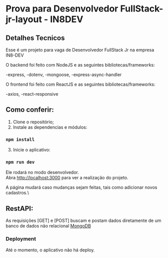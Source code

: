 # Prova para Desenvolvedor FullStack-jr-layout - IN8DEV

## Detalhes Tecnicos

Esse é um projeto para vaga de Desenvolvedor FullStack Jr na empresa IN8-DEV

O backend foi feito com NodeJS e as seguintes bibliotecas/frameworks:

-express,
-dotenv,
-mongoose,
-express-async-handler

O frontend foi feito com ReactJS e as seguintes bibliotecas/frameworks:

-axios,
-react-responsive


## Como conferir:

1) Clone o repositório;
2) Instale as dependencias e módulos:
### `npm install`
3) Inicie o aplicativo:
### `npm run dev`

Ele rodará no modo desenvolvedor.\
Abra [http://localhost:3000](http://localhost:3000) para ver a realização do projeto.

A página mudará caso mudanças sejam feitas, tais como adicionar novos cadastros.\


## RestAPI:

As requisições [GET] e [POST] buscam e postam dados diretamente de um banco de dados não relacional [MongoDB](MongoDB)

### Deployment

Até o momento, o aplicativo não há deploy.



